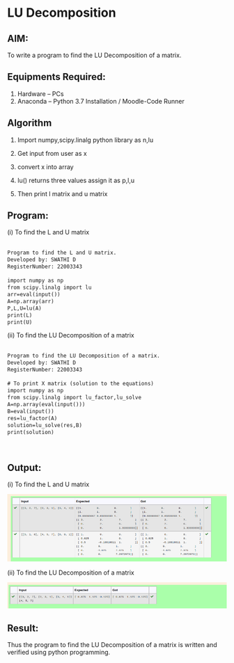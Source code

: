 # LU Decomposition 

## AIM:
To write a program to find the LU Decomposition of a matrix.

## Equipments Required:
1. Hardware – PCs
2. Anaconda – Python 3.7 Installation / Moodle-Code Runner

## Algorithm
1. Import numpy,scipy.linalg python library as n,lu

2. Get input from user as x

3. convert x into array

4. lu() returns three values assign it as p,l,u

5.  Then print l matrix and u matrix


## Program:
(i) To find the L and U matrix
```

Program to find the L and U matrix.
Developed by: SWATHI D
RegisterNumber: 22003343

import numpy as np
from scipy.linalg import lu
arr=eval(input())
A=np.array(arr)
P,L,U=lu(A)
print(L)
print(U)

```
(ii) To find the LU Decomposition of a matrix
```

Program to find the LU Decomposition of a matrix.
Developed by: SWATHI D
RegisterNumber: 22003343

# To print X matrix (solution to the equations)
import numpy as np
from scipy.linalg import lu_factor,lu_solve
A=np.array(eval(input()))
B=eval(input())
res=lu_factor(A)
solution=lu_solve(res,B)
print(solution)



```

## Output:
(i) To find the L and U matrix

![lu decomposition](lu01.png)

(ii) To find the LU Decomposition of a matrix

![lu decomposition](lu02.png)


## Result:
Thus the program to find the LU Decomposition of a matrix is written and verified using python programming.

